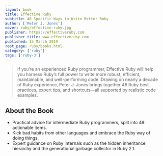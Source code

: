 ```yaml
---
layout: book
title: Effective Ruby
subtitle: 48 Specific Ways to Write Better Ruby
author: ['Peter J. Jones']
cover: ruby/effective-ruby.jpg
publisher: https://effectiveruby.com
publisher_title: www.effectiveruby.com
published: 15 March 2019
root_page: ruby/books.html
category: ['ruby']
tags: ['ruby-3']
---
```


> If you’re an experienced Ruby programmer, Effective Ruby will help you harness Ruby’s full power to write more robust, efficient, maintainable, and well-performing code. Drawing on nearly a decade of Ruby experience, Peter J. Jones brings together 48 Ruby best practices, expert tips, and shortcuts—all supported by realistic code examples.


## About the Book

- Practical advice for intermediate Ruby programmers, split into 48 actionable items.
- Kick bad habits from other languages and embrace the Ruby way of doing things.
- Expert guidance on Ruby internals such as the hidden inheritance hierarchy and the generational garbage collector in Ruby 2.1.